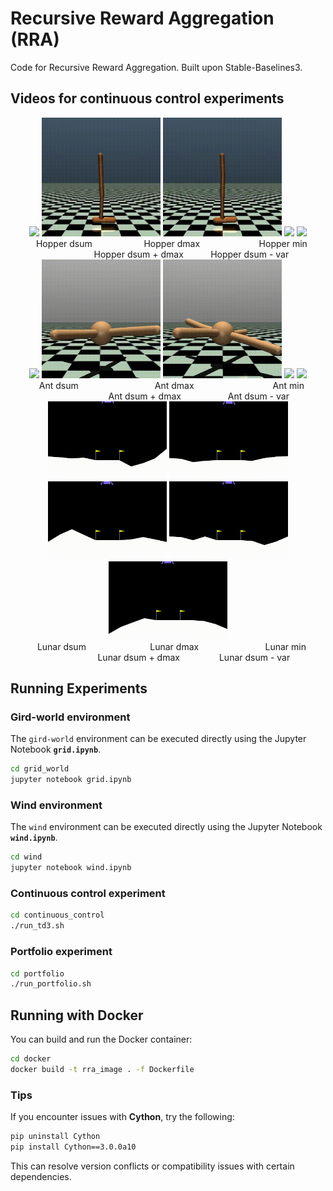# Recursive Reward Aggregation (RRA)

Code for Recursive Reward Aggregation.
Built upon Stable-Baselines3.


## Videos for continuous control experiments

<div align="center">
  <img src="video/Hopper_dsum.gif" width="190">
  <img src="video/Hopper_dmax.gif" width="190">
  <img src="video/Hopper_min.gif" width="190">
  <img src="video/Hopper_dsum_dmax.gif" width="190">
  <img src="video/Hopper_dsum_var.gif" width="190">
  <br>
  &nbsp;&nbsp
  Hopper dsum &nbsp;&nbsp;&nbsp;&nbsp;&nbsp;&nbsp;&nbsp;&nbsp;&nbsp;&nbsp;&nbsp;&nbsp;&nbsp;&nbsp;&nbsp;&nbsp;&nbsp;&nbsp;&nbsp
  Hopper dmax &nbsp;&nbsp;&nbsp;&nbsp;&nbsp;&nbsp;&nbsp;&nbsp;&nbsp;&nbsp;&nbsp;&nbsp;&nbsp;&nbsp;&nbsp;&nbsp;&nbsp;&nbsp;&nbsp;&nbsp;&nbsp;&nbsp
  Hopper min &nbsp;&nbsp;&nbsp;&nbsp;&nbsp;&nbsp;&nbsp;&nbsp;&nbsp;&nbsp;&nbsp;&nbsp;&nbsp;&nbsp;&nbsp;&nbsp;&nbsp;&nbsp
  Hopper dsum + dmax &nbsp;&nbsp;&nbsp;&nbsp;&nbsp;&nbsp;&nbsp;&nbsp;&nbsp
  Hopper dsum - var
</div>


<div align="center">
  <img src="video/Ant_dsum.gif" width="190">
  <img src="video/Ant_dmax.gif" width="190">
  <img src="video/Ant_min.gif" width="190">
  <img src="video/Ant_dsum_dmax.gif" width="190">
  <img src="video/Ant_dsum_var.gif" width="190">
  <br>
  &nbsp;&nbsp
  Ant dsum &nbsp;&nbsp;&nbsp;&nbsp;&nbsp;&nbsp;&nbsp;&nbsp;&nbsp;&nbsp;&nbsp;&nbsp;&nbsp;&nbsp;&nbsp;&nbsp;&nbsp;&nbsp;&nbsp;&nbsp;&nbsp;&nbsp;&nbsp;&nbsp;&nbsp;&nbsp;&nbsp;&nbsp;&nbsp
  Ant dmax &nbsp;&nbsp;&nbsp;&nbsp;&nbsp;&nbsp;&nbsp;&nbsp;&nbsp;&nbsp;&nbsp;&nbsp;&nbsp;&nbsp;&nbsp;&nbsp;&nbsp;&nbsp;&nbsp;&nbsp;&nbsp;&nbsp;&nbsp;&nbsp;&nbsp;&nbsp;&nbsp;&nbsp;&nbsp;&nbsp
  Ant min &nbsp;&nbsp;&nbsp;&nbsp;&nbsp;&nbsp;&nbsp;&nbsp;&nbsp;&nbsp;&nbsp;&nbsp;&nbsp;&nbsp;&nbsp;&nbsp;&nbsp;&nbsp;&nbsp;&nbsp;&nbsp;&nbsp;&nbsp;&nbsp
  Ant dsum + dmax &nbsp;&nbsp;&nbsp;&nbsp;&nbsp;&nbsp;&nbsp;&nbsp;&nbsp;&nbsp;&nbsp;&nbsp;&nbsp;&nbsp;&nbsp;&nbsp;&nbsp
  Ant dsum - var
</div>


<div align="center">
  <img src="video/Lunar_dsum.gif" width="190">
  <img src="video/Lunar_dmax.gif" width="190">
  <img src="video/Lunar_min.gif" width="190">
  <img src="video/Lunar_dsum_dmax.gif" width="190">
  <img src="video/Lunar_dsum_var.gif" width="190">
  <br>
  &nbsp;&nbsp
  Lunar dsum &nbsp;&nbsp;&nbsp;&nbsp;&nbsp;&nbsp;&nbsp;&nbsp;&nbsp;&nbsp;&nbsp;&nbsp;&nbsp;&nbsp;&nbsp;&nbsp;&nbsp;&nbsp;&nbsp;&nbsp;&nbsp;&nbsp;&nbsp;&nbsp
  Lunar dmax &nbsp;&nbsp;&nbsp;&nbsp;&nbsp;&nbsp;&nbsp;&nbsp;&nbsp;&nbsp;&nbsp;&nbsp;&nbsp;&nbsp;&nbsp;&nbsp;&nbsp;&nbsp;&nbsp;&nbsp;&nbsp;&nbsp;&nbsp;&nbsp;&nbsp
  Lunar min &nbsp;&nbsp;&nbsp;&nbsp;&nbsp;&nbsp;&nbsp;&nbsp;&nbsp;&nbsp;&nbsp;&nbsp;&nbsp;&nbsp;&nbsp;&nbsp;&nbsp;&nbsp;&nbsp;&nbsp
  Lunar dsum + dmax &nbsp;&nbsp;&nbsp;&nbsp;&nbsp;&nbsp;&nbsp;&nbsp;&nbsp;&nbsp;&nbsp;&nbsp;&nbsp;&nbsp
  Lunar dsum - var
</div>



## Running Experiments

### Gird-world environment
The `gird-world` environment can be executed directly using the Jupyter Notebook **`grid.ipynb`**.
```sh
cd grid_world
jupyter notebook grid.ipynb
```

### Wind environment
The `wind` environment can be executed directly using the Jupyter Notebook **`wind.ipynb`**.
```sh
cd wind
jupyter notebook wind.ipynb
```

### Continuous control experiment
```sh
cd continuous_control
./run_td3.sh
```

### Portfolio experiment
```sh
cd portfolio
./run_portfolio.sh
```


## Running with Docker
You can build and run the Docker container:
```sh
cd docker
docker build -t rra_image . -f Dockerfile 
```
### **Tips**
If you encounter issues with **Cython**, try the following:
```sh
pip uninstall Cython
pip install Cython==3.0.0a10
```
This can resolve version conflicts or compatibility issues with certain dependencies.

